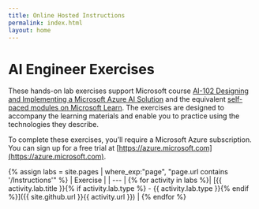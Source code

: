 ```yaml
---
title: Online Hosted Instructions
permalink: index.html
layout: home
---
```


# AI Engineer Exercises

These hands-on lab exercises support Microsoft course [AI-102 Designing and Implementing a Microsoft Azure AI Solution](https://docs.microsoft.com/learn/certifications/courses/ai-102t00) and the equivalent [self-paced modules on Microsoft Learn](https://aka.ms/AzureLearn_AIEngineer). The exercises are designed to accompany the learning materials and enable you to practice using the technologies they describe.

To complete these exercises, you’ll require a Microsoft Azure subscription. You can sign up for a free trial at [https://azure.microsoft.com](https://azure.microsoft.com).

{% assign labs = site.pages | where_exp:"page", "page.url contains '/Instructions'" %}
| Exercise |
| --- |
{% for activity in labs  %}| [{{ activity.lab.title }}{% if activity.lab.type %} - {{ activity.lab.type }}{% endif %}]({{ site.github.url }}{{ activity.url }}) |
{% endfor %}


